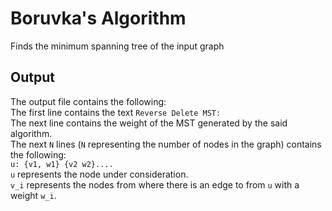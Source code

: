 # Boruvka's Algorithm
Finds the minimum spanning tree of the input graph <br>

## Output
The output file contains the following: <br>
The first line contains the text `Reverse Delete MST:` <br>
The next line contains the weight of the MST generated by the said algorithm. <br>
The next `N` lines (`N` representing the number of nodes in the graph) contains the following: <br>
`u: {v1, w1} {v2 w2}....` <br>
`u` represents the node under consideration. <br>
`v_i` represents the nodes from where there is an edge to from `u` with a weight `w_i`. <br>
